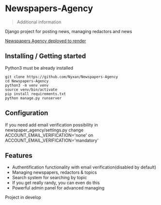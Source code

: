 ﻿# Newspapers-Agency

> Additional information

Django project for posting news, managing redactors and news

[Newspapers Agency deployed to render](https://newspapers-agency-fbbi.onrender.com/)

## Installing / Getting started

Python3 must be already installed

```shell
git clone https://github.com/Nyxan/Newspapers-Agency
cd Newspapers-Agency
python3 -m venv venv
source venv/bin/activate
pip install requirements.txt
python manage.py runserver
```

## Configuration

If you need add email verification possibility in newspaper_agency/settings.py
change ACCOUNT_EMAIL_VERIFICATION='none' on ACCOUNT_EMAIL_VERIFICATION='mandatory'

## Features

* Authentification functionality with email verification(disabled by default)
* Managing newspapers, redactors & topics
* Search system for searching by topic
* If you get really randy, you can even do this
* Powerful admin panel for advanced managing

Project in develop

